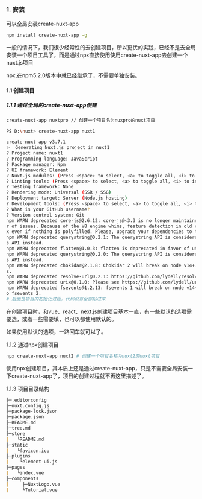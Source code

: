 ### 1. 安装

可以全局安装create-nuxt-app

```bash
npm install create-nuxt-app -g
```

一般的情况下，我们很少经常性的去创建项目，所以更优的实践，已经不是去全局安装一个项目工具了，而是通过npx直接使用使用create-nuxt-app去创建一个nuxt.js项目

npx,在npm5.2.0版本中就已经继承了，不需要单独安装。

#### 1.1 创建项目

##### 1.1.1 通过全局的create-nuxt-app创建

```bash
create-nuxt-app nuxtpro // 创建一个项目名为nuxpro的nuxt项目
```

```bash
PS D:\nuxt> create-nuxt-app nuxt1

create-nuxt-app v3.7.1
✨  Generating Nuxt.js project in nuxt1
? Project name: nuxt1
? Programming language: JavaScript
? Package manager: Npm
? UI framework: Element
? Nuxt.js modules: (Press <space> to select, <a> to toggle all, <i> to invert selection)
? Linting tools: (Press <space> to select, <a> to toggle all, <i> to invert selection)
? Testing framework: None
? Rendering mode: Universal (SSR / SSG)
? Deployment target: Server (Node.js hosting)
? Development tools: (Press <space> to select, <a> to toggle all, <i> to invert selection)
? What is your GitHub username?
? Version control system: Git
npm WARN deprecated core-js@2.6.12: core-js@<3.3 is no longer maintained and not recommended for usage due to the numbe
r of issues. Because of the V8 engine whims, feature detection in old core-js versions could cause a slowdown up to 100
x even if nothing is polyfilled. Please, upgrade your dependencies to the actual version of core-js.
npm WARN deprecated querystring@0.2.1: The querystring API is considered Legacy. new code should use the URLSearchParam
s API instead.
npm WARN deprecated flatten@1.0.3: flatten is deprecated in favor of utility frameworks such as lodash.
npm WARN deprecated querystring@0.2.0: The querystring API is considered Legacy. new code should use the URLSearchParam
s API instead.
npm WARN deprecated chokidar@2.1.8: Chokidar 2 will break on node v14+. Upgrade to chokidar 3 with 15x less dependencie
s.
npm WARN deprecated resolve-url@0.2.1: https://github.com/lydell/resolve-url#deprecated
npm WARN deprecated urix@0.1.0: Please see https://github.com/lydell/urix#deprecated
npm WARN deprecated fsevents@1.2.13: fsevents 1 will break on node v14+ and could be using insecure binaries. Upgrade t
o fsevents 2.
# 后面是项目的初始化过程，代码没有全部贴过来
```

在创建项目时，和vue、react、next.js创建项目基本一直，有一些默认的选项需要选，或者一些需要填，也可以都使用默认的。

如果使用默认的选项，一路回车就可以了。

1.1.2 通过npx创建项目

```bash
npx create-nuxt-app nuxt2 # 创建一个项目名称为nuxt2的nuxt项目
```

使用npx创建项目，其本质上还是通过create-nuxt-app，只是不需要全局安装一下create-nuxt-app了，项目的创建过程就不再这里描述了。

1.1.3 项目目录结构

```markdown
├─.editorconfig
├─nuxt.config.js
├─package-lock.json
├─package.json
├─README.md
├─tree.md
├─store
|   └README.md
├─static
|   └favicon.ico
├─plugins
|    └element-ui.js
├─pages
|   └index.vue
├─components
|     ├─NuxtLogo.vue
|     └Tutorial.vue
```



